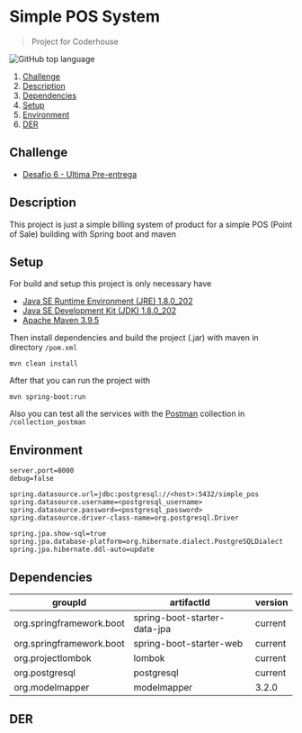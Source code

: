 # Simple POS System
> Project for Coderhouse

![GitHub top language](https://img.shields.io/github/languages/top/happy-valley-rock/cd_java/tree/master/6_3rd-pre-entrega?style=flat-square)

1. [Challenge](#challenge)
2. [Description](#description)
3. [Dependencies](#dependencies)
5. [Setup](#setup)
6. [Environment](#environment)
7. [DER](#der)


## Challenge
- [Desafio 6 - Ultima Pre-entrega](/challenges_descriptions/6_3rd-pre-entrega.md)


## Description
This project is just a simple billing system of product for a simple POS (Point of Sale) building with Spring boot and maven


## Setup
For build and setup this project is only necessary have
- [Java SE Runtime Environment (JRE) 1.8.0_202](https://www.oracle.com/ar/java/technologies/javase/javase8-archive-downloads.html)
- [Java SE Development Kit (JDK) 1.8.0_202](https://www.oracle.com/ar/java/technologies/javase/javase8-archive-downloads.html)
- [Apache Maven 3.9.5](https://maven.apache.org/download.cgi)

Then install dependencies and build the project (.jar) with maven in directory `/pom.xml`
```
mvn clean install
```
After that you can run the project with
```
mvn spring-boot:run
```

Also you can test all the services with the [Postman](./collection_postman/SimplePOS.postman_collection.json) collection in `/collection_postman`

## Environment

``` .properties
server.port=8000
debug=false

spring.datasource.url=jdbc:postgresql://<host>:5432/simple_pos
spring.datasource.username=<postgresql_username>
spring.datasource.password=<postgresql_password>
spring.datasource.driver-class-name=org.postgresql.Driver

spring.jpa.show-sql=true
spring.jpa.database-platform=org.hibernate.dialect.PostgreSQLDialect
spring.jpa.hibernate.ddl-auto=update
```

## Dependencies

| groupId                  | artifactId                   | version |
|--------------------------|------------------------------|---------|
| org.springframework.boot | spring-boot-starter-data-jpa | current |
| org.springframework.boot | spring-boot-starter-web      | current |
| org.projectlombok        | lombok                       | current |
| org.postgresql           | postgresql                   | current |
| org.modelmapper          | modelmapper                  | 3.2.0   |

## DER
